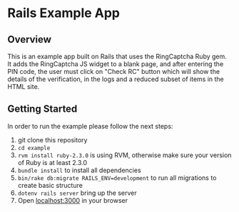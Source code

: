 # Rails Example App

## Overview

This is an example app built on Rails that uses the RingCaptcha Ruby gem. It adds the RingCaptcha JS widget to a blank page, and after entering the PIN code, the user must click on "Check RC" button which will show the details of the verification, in the logs and a reduced subset of items in the HTML site.

## Getting Started

In order to run the example please follow the next steps:

1. git clone this repository
2. `cd example`
3. `rvm install ruby-2.3.0` is using RVM, otherwise make sure your version of Ruby is at least 2.3.0
4. `bundle install` to install all dependencies
5. `bin/rake db:migrate RAILS_ENV=development` to run all migrations to create basic structure
6. `dotenv rails server` bring up the server
7. Open [localhost:3000](localhost:3000) in your browser
